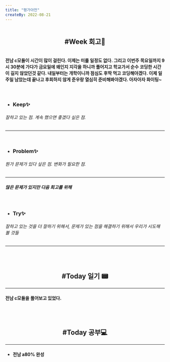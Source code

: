 ```yaml
---
title: "평가아전"
createBy: 2022-08-21
---
```


<h2 style="text-align:center; padding:1rem;">#Week 회고🎇</h2>

#### 전남 c모듈이 시간이 많이 걸린다. 이제는 미룰 일정도 없다. 그리고 이번주 목요일까지 9시 30분에 가다가 금요일에 왜인지 지각을 하니까 풀어지고 학교가서 순수 코딩한 시간이 길지 않았던것 같다. 내일부터는 개학이니까 점심도 후딱 먹고 코딩해야겠다. 이제 일주일 남았는데 끝나고 후회하지 않게 준우랑 열심히 준비해봐야겠다. 아자아자 화이팅~
<br>

- ### Keep✨  
###### 잘하고 있는 점. 계속 했으면 좋겠다 싶은 점.
---


<br>

- ### Problem✨ 
###### 뭔가 문제가 있다 싶은 점. 변화가 필요한 점.
---
##### 많은 문제가 있지만 다음 회고를 위해

<br>

- ### Try✨
###### 잘하고 있는 것을 더 잘하기 위해서, 문제가 있는 점을 해결하기 위해서 우리가 시도해 볼 것들
---

<br>
<br>

<h2 style="text-align:center">#Today 일기 📟</h2>

---
#### 전남 c모듈을 풀어보고 있었다.

<br>
<br>

<h2 style="text-align:center">#Today 공부💻</h2>

---
- #### 전남 a80% 완성



